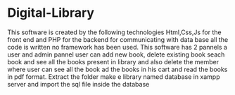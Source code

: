 # Digital-Library
This software is created by the following technologies Html,Css,Js for the front end and PHP for the backend for communicating with data base all the code is written no framework has been used. This software has 2 pannels a user and admin pannel user can add new book, delete existing book seach book and see all the books present in library and also delete the member where user can see all the book ad the books in his cart and read the books in pdf format. Extract the folder make e library named database in xampp server and import the sql file inside the database
